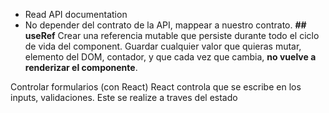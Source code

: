 - Read API documentation
- No depender del contrato de la API, mappear a nuestro contrato.
**## useRef**
Crear una referencia mutable que persiste durante todo el ciclo de vida del component.
Guardar cualquier valor que quieras mutar, elemento del DOM, contador, y que cada vez que cambia, **no vuelve a renderizar el componente**.

Controlar formularios (con React)
React controla que se escribe en los inputs, validaciones. Este se realize a traves del estado